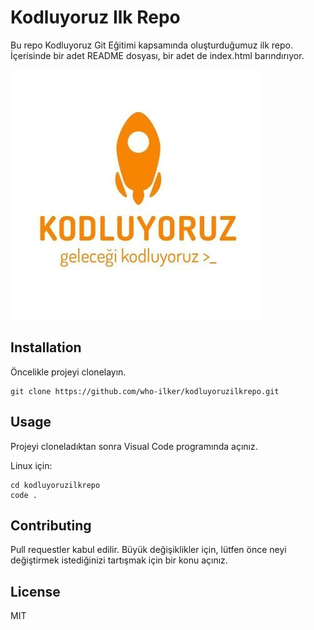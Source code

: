# Kodluyoruz Ilk Repo
Bu repo Kodluyoruz Git Eğitimi kapsamında oluşturduğumuz ilk repo. İçerisinde bir adet README dosyası, bir adet de index.html barındırıyor.

![Kodluyoruz Logo](https://raw.githubusercontent.com/Kodluyoruz/taskforce/git/git/markdown-nedir-nasil-kullaniriz-/figures/kodluyoruz_logo.jpg) 

## Installation
Öncelikle projeyi clonelayın.
```
git clone https://github.com/who-ilker/kodluyoruzilkrepo.git
```

## Usage
Projeyi cloneladıktan sonra Visual Code programında açınız.

Linux için:
```
cd kodluyoruzilkrepo
code .
```

## Contributing
Pull requestler kabul edilir. Büyük değişiklikler için, lütfen önce neyi değiştirmek istediğinizi tartışmak için bir konu açınız.

## License
MIT
